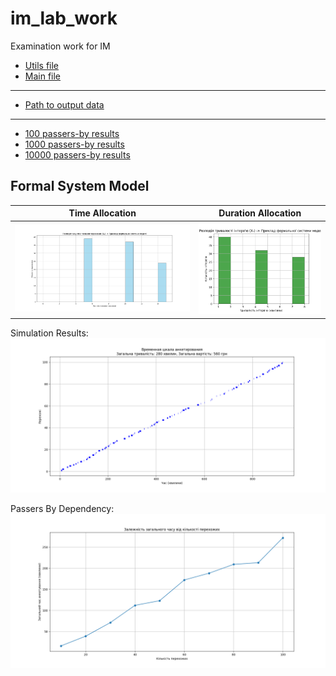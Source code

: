 # im_lab_work
Examination work for IM

- [Utils file](utils.py)
- [Main file](main.py)

___

- [Path to output data](../../data/exam/output)

___

- [100 passers-by results](../../data/exam/output/100_results.html)
- [1000 passers-by results](../../data/exam/output/1000_results.html)
- [10000 passers-by results](../../data/exam/output/10000_results.html)

## Formal System Model
|                       Time Allocation                        |                    Duration Allocation                    |
|:------------------------------------------------------------:|:---------------------------------------------------------:|
| ![TimeAllocation](../../data/exam/output/TimeAllocation.png) | ![reduced](../../data/exam/output/DurationAllocation.png) |

Simulation Results:
![SimulationResults](../../data/exam/output/SimulationResults.png)

Passers By Dependency:
![PassersByDependency](../../data/exam/output/PassersByDependency.png)